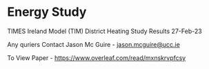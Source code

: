 # Energy Study
TIMES Ireland Model (TIM)
District Heating Study
Results 27-Feb-23

Any quriers Contact Jason Mc Guire - jason.mcguire@ucc.ie

To View Paper - https://www.overleaf.com/read/mxnskrvpfcsy 